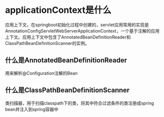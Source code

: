 # applicationContext是什么

应用上下文，在springboot初始化过程中创建的，servlet应用常用的实现是AnnotationConfigServletWebServerApplicationContext，一个基于注解的应用上下文。应用上下文中包含了AnnotatedBeanDefinitionReader和ClassPathBeanDefinitionScanner的实例。

## 什么是AnnotatedBeanDefinitionReader

用来解析@Configuration注解的Bean

## 什么是ClassPathBeanDefinitionScanner

类扫描器，用于扫描classpath下的类，将其中符合过滤条件的类注册成spring bean并注入到spring容器中

